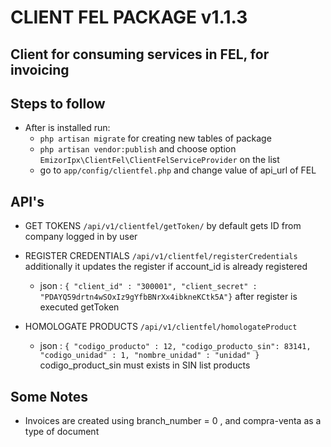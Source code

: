 # CLIENT FEL PACKAGE v1.1.3

## Client for consuming services in FEL, for invoicing

## Steps to follow

- After is installed run:
    -   `php artisan migrate` for creating new tables of package
    -   `php artisan vendor:publish` and choose option   `EmizorIpx\ClientFel\ClientFelServiceProvider` on the list
    - go to `app/config/clientfel.php` and change value of api_url of FEL

## API's

- GET TOKENS `/api/v1/clientfel/getToken/` by default gets ID from company logged in by user

- REGISTER CREDENTIALS `/api/v1/clientfel/registerCredentials` additionally it updates the register if account_id is already registered
    - json : `{ "client_id" : "300001", "client_secret" : "PDAYQ59drtn4wSOxIz9gYfbBNrXx4ibkneKCtk5A"}` 
    after register is executed getToken

- HOMOLOGATE PRODUCTS `/api/v1/clientfel/homologateProduct`
    - json : `{ "codigo_producto" : 12, "codigo_producto_sin": 83141, "codigo_unidad" : 1, "nombre_unidad" : "unidad" }` codigo_product_sin must exists in SIN list products

## Some Notes
- Invoices are created using branch_number = 0 , and compra-venta as a type of document